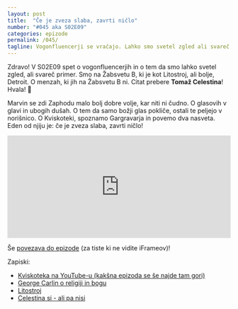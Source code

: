 ```yaml
---
layout: post
title:  "Če je zveza slaba, zavrti ničlo"
number: "#045 aka S02E09"
categories: epizode
permalink: /045/
tagline: Vogonfluencerji se vračajo. Lahko smo svetel zgled ali svareč primer. Žabsvet B je kot Litostroj, ali bolje, Detroit. Marvin je dobre volje. Glasovi v glavi so glasni. Citat prebere Tomaž Celestina.
---
```


Zdravo! V S02E09 spet o vogonfluencerjih in o tem da smo lahko svetel zgled, ali svareč primer. Smo na Žabsvetu B, ki je kot Litostroj, ali bolje, Detroit. O menzah, ki jih na Žabsvetu B ni. Citat prebere **Tomaž Celestina**! Hvala! 🙏 

Marvin se zdi Zaphodu malo bolj dobre volje, kar niti ni čudno. O glasovih v glavi in ubogih dušah. O tem da samo božji glas pokliče, ostali te peljejo v norišnico. O Kviskoteki, spoznamo Gargravarja in povemo dva nasveta. Eden od njiju je: če je zveza slaba, zavrti ničlo! 

<iframe src="https://open.spotify.com/embed-podcast/episode/2vPRqBaA1ugzuuy3fAGzeH" width="100%" height="232" frameborder="0" allowtransparency="true" allow="encrypted-media"></iframe>

Še [povezava do epizode](https://apple.co/2PqPndv) (za tiste ki ne vidite iFrameov)!

Zapiski:
- [Kviskoteka na YouTube-u (kakšna epizoda se še najde tam gori)](https://www.youtube.com/results?search_query=kviskoteka)
- [George Carlin o religiji in bogu](https://www.youtube.com/watch?v=gPOfurmrjxo)
- [Litostroj](https://sl.wikipedia.org/wiki/Litostroj)
- [Celestina si - ali pa nisi](http://celestina.si/)
